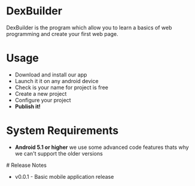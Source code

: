 # DexBuilder
DexBuilder is the program which allow you to learn a basics of web programming and create your first web page.
# Usage 
<ul>
  <li>Download and install our app</li>
  <li>Launch it it on any android device</li>
  <li>Check is your name for project is free</li>
  <li>Create a new project</li>
  <li>Configure your project</li>
  <li><b>Publish it!</b></li>
 </ul>
 
 # System Requirements
 <ul>
  <li><b>Android 5.1 or higher</b> we use some advanced code features thats why we can't support the older versions</li>
 </ul>
 # Release Notes
  
 <ul>
  <li>v0.0.1 - Basic mobile application release</li>
 </ul>
 
